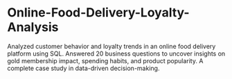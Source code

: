 # Online-Food-Delivery-Loyalty-Analysis
Analyzed customer behavior and loyalty trends in an online food delivery platform using SQL. Answered 20 business questions to uncover insights on gold membership impact, spending habits, and product popularity. A complete case study in data-driven decision-making.
